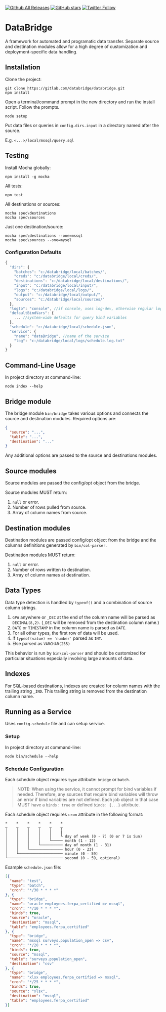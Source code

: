 [![Github All Releases](https://img.shields.io/github/downloads/psalmody/databridge/total.svg?maxAge=2592000?style=flat-square)](https://github.com/psalmody/databridge)
[![GitHub stars](https://img.shields.io/github/stars/psalmody/databridge.svg?style=social&label=Star&maxAge=2592000?style=flat-square)]()
[![Twitter Follow](https://img.shields.io/twitter/follow/psalmody.svg?style=social&label=Follow&maxAge=2592000?style=flat-square)]()

# DataBridge

A framework for automated and programatic data transfer. Separate source
and destination modules allow for a high degree of customization and
deployment-specific data handling.

## Installation

Clone the project:

```shell
git clone https://gitlab.com/databridge/databridge.git
npm install
```

Open a terminal/command prompt in the new directory and run the install script. Follow the prompts.

```shell
node setup
```

Put data files or queries in `config.dirs.input` in a directory named after the source.

E.g. `<...>/local/mssql/query.sql`

## Testing

Install Mocha globally:
```shell
npm install -g mocha
```

All tests:
```shell
npm test
```

All destinations or sources:
```shell
mocha spec\destinations
mocha spec\sources
```

Just one destination/source:
```shell
mocha spec\destinations --one=mssql
mocha spec\sources --one=mysql
```

### Configuration Defaults

```js
{
  "dirs": {
    "batches": "c:/databridge/local/batches/",
    "creds": "c:/databridge/local/creds/",
    "destinations": "c:/databridge/local/destinations/",
    "input": "c:/databridge/local/input/",
    "logs": "c:/databridge/local/logs/",
    "output": "c:/databridge/local/output/",
    "sources": "c:/databridge/local/sources/"
  },
  "logto": "console", //if console, uses log-dev, otherwise regular log
  "defaultBindVars": {
    ... //system-wide defaults for query bind variables
  },
  "schedule": "c:/databridge/local/schedule.json",
  "service": {
    "name": "dataBridge", //name of the service
    "log": "c:/databridge/local/logs/schedule.log.txt"
  }
}
```

## <a name="clusage"></a> Command-Line Usage

In project directory at command-line:

```shell
node index --help
```

## Bridge module

The bridge module `bin/bridge` takes various options and connects the source and destination modules. Required options are:

```json
{
  "source": "...",
  "table": "...",
  "destination": "..."
}
```

Any additional options are passed to the source and destinations modules.

## Source modules

Source modules are passed the config/opt object from the bridge.

Source modules MUST return:

1. `null` or error.
2. Number of rows pulled from source.
3. Array of column names from source.

## Destination modules

Destination modules are passed config/opt object from the bridge
and the columns definitions generated by `bin/col-parser`.

Destination modules MUST return:

1. `null` or error.
2. Number of rows written to destination.
3. Array of column names at destination.

## Data Types

Data type detection is handled by `typeof()` and a combination of
source column strings.

1. `GPA` anywhere or `_DEC` at the end of the column name will be parsed as `DECIMAL(8,2)`. (`_DEC` will be removed from the destination column name.)
2. `DATE` or `TIMESTAMP` in the column name is parsed as `DATE`.
3. For all other types, the first row of data will be used.
  1. If `typeof(value) == 'number'` parsed as `INT`.
  2. Else parsed as `VARCHAR(255)`

This behavior is run by `bin\col-parser` and should be customized for
particular situations especially involving large amounts of data.

## Indexes

For SQL-based destinations, indexes are created for column names with the
trailing string `_IND`. This trailing string is removed from the destination
column name.

## Running as a Service

Uses `config.schedule` file and can setup service.

### Setup

In project directory at command-line:

```shell
node bin/schedule --help
```

### Schedule Configuration

Each schedule object requires `type` attribute: `bridge` or `batch`.

> NOTE: When using the service, it cannot prompt for bind variables if
> needed. Therefore, any sources that require bind variables will throw
> an error if bind variables are not defined. Each job object in that case
> MUST have a `binds: true` or defined `binds: {...}` attribute.

Each schedule object requires `cron` attribute in the following format:

```
*    *    *    *    *    *
┬    ┬    ┬    ┬    ┬    ┬
│    │    │    │    │    |
│    │    │    │    │    └ day of week (0 - 7) (0 or 7 is Sun)
│    │    │    │    └───── month (1 - 12)
│    │    │    └────────── day of month (1 - 31)
│    │    └─────────────── hour (0 - 23)
│    └──────────────────── minute (0 - 59)
└───────────────────────── second (0 - 59, optional)
```

Example `schedule.json` file:

```json
[{
  "name": "test",
  "type": "batch",
  "cron": "*/30 * * * *"
}, {
  "type": "bridge",
  "name": "oracle employees.ferpa_certified => mssql",
  "cron": "*/10 * * * *",
  "binds": true,
  "source": "oracle",
  "destination": "mssql",
  "table": "employees.ferpa_certified"
}, {
  "type": "bridge",
  "name": "mssql surveys.population_open => csv",
  "cron": "*/20 * * * *",
  "binds": true,
  "source": "mssql",
  "table": "surveys.population_open",
  "destination": "csv"
}, {
  "type": "bridge",
  "name": "xlsx employees.ferpa_certified => mssql",
  "cron": "*/25 * * * *",
  "binds": true,
  "source": "xlsx",
  "destination": "mssql",
  "table": "employees.ferpa_certified"
}]
```

